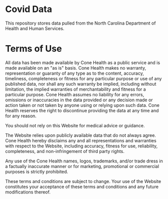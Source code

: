 # Covid Data

This repository stores data pulled from the North Carolina Department of Health and Human Services.

# Terms of Use

All data has been made available by Cone Health as a public service and is made available on an "as is" basis. 
Cone Health makes no warranty, representation or guaranty of any type as to the content, accuracy, timeliness, completeness or fitness for any particular purpose or use of any published data, nor shall any such warranty be implied, including without limitation, the implied warranties of merchantability and fitness for a particular purpose. 
Cone Health assumes no liability for any errors, omissions or inaccuracies in the data provided or any decision made or action taken or not taken by anyone using or relying upon such data. 
Cone Health reserves the right to discontinue providing the data at any time and for any reason.

You should not rely on this Website for medical advice or guidance.

The Website relies upon publicly available data that do not always agree. Cone Health hereby disclaims any and all representations and warranties with respect to the Website, including accuracy, fitness for use, reliability, completeness, and non-infringement of third party rights.

Any use of the Cone Health names, logos, trademarks, and/or trade dress in a factually inaccurate manner or for marketing, promotional or commercial purposes is strictly prohibited.

These terms and conditions are subject to change. Your use of the Website constitutes your acceptance of these terms and conditions and any future modifications thereof.
